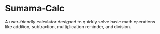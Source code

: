 # Sumama-Calc
A user-friendly calculator designed to quickly solve basic math operations like addition, subtraction, multiplication reminder, and division.
